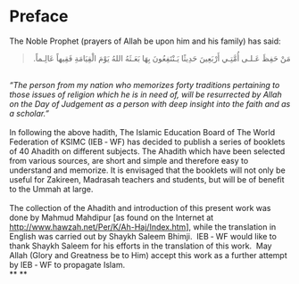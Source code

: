 Preface
=======

The Noble Prophet (prayers of Allah be upon him and his family) has
said:

<blockquote dir="rtl">
  <p>
مَنْ حَفِظَ عَـلـى أُمَّتِـي أَرْبَعِينَ حَدِيثًا يَـنْتَفِعُونَ بِهَا
بَعَـثَهُ اللهُ يَوْمَ الْقِيَامَةِ فَقِيهاً عَالِـماً.
  </p>
</blockquote>

   
*“The person from my nation who memorizes forty traditions pertaining to
those issues of religion which he is in need of, will be resurrected by
Allah on the Day of Judgement as a person with deep insight into the
faith and as a scholar.”*  
    
 In following the above hadith, The Islamic Education Board of The World
Federation of KSIMC (IEB ‑ WF) has decided to publish a series of
booklets of 40 Ahadith on different subjects. The Ahadith which have
been selected from various sources, are short and simple and therefore
easy to understand and memorize. It is envisaged that the booklets will
not only be useful for Zakireen, Madrasah teachers and students, but
will be of benefit to the Ummah at large.  
    
 The collection of the Ahadith and introduction of this present work was
done by Mahmud Mahdipur [as found on the Internet at
<http://www.hawzah.net/Per/K/Ah-Haj/Index.htm>], while the translation
in English was carried out by Shaykh Saleem Bhimji.  IEB ‑ WF would like
to thank Shaykh Saleem for his efforts in the translation of this work. 
May Allah (Glory and Greatness be to Him) accept this work as a further
attempt by IEB ‑ WF to propagate Islam.  
** **


